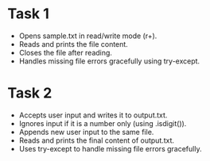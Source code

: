 # Task 1
- Opens sample.txt in read/write mode (r+).
- Reads and prints the file content.
- Closes the file after reading.
- Handles missing file errors gracefully using try-except.

# Task 2
- Accepts user input and writes it to output.txt.
- Ignores input if it is a number only (using .isdigit()).
- Appends new user input to the same file.
- Reads and prints the final content of output.txt.
- Uses try-except to handle missing file errors gracefully.
